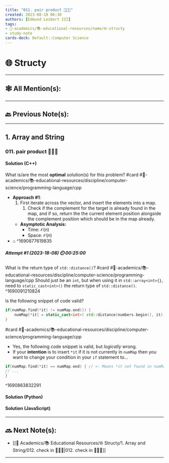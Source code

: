 ```yaml
---
title: "011. pair product 👨🏽‍💻"
created: 2023-08-18 06:30
authors: [Edmund Leibert III]
tags: 
- 🔴-academics/📚-educational-resources/name/🌐-structy
- study-note
cards-deck: Default::Computer Science
---
```


#  🌐 Structy

---

## 🕸️ All Mention(s): 

---

## 🔙 Previous Note(s):

---

## 1. Array and String

### **011. pair product 👨🏽‍💻**

#### Solution (C++)

What is/are the most **optimal** solution(s) for this problem?
#card  #🔴-academics/📚-educational-resources/discipline/computer-science/programming-language/cpp
- **Approach #1**:
	1. First iterate across the vector, and insert the elements into a map. 
		1. Check if the complement for the target is already found in the map, and if so, return the the current element position alongside the complement position which should be in the map already.
	- **Asymptotic Analysis:**
		- Time: $\mathcal{O}(n)$
		- Space: $\mathcal{O}(n)$
- ⌂
^1690877619835

##### **Attempt #1 (2023-18-08) ⏲️ 00:25:00**

What is the return type of `std::distance()`? 
#card  #🔴-academics/📚-educational-resources/discipline/computer-science/programming-language/cpp
Should just be an `int`, but when using it in `std::array<int>{}`, need to `static_cast<int>()` the return type of `std::distance()`.
^1690091210824

Is the following snippet of code valid? 
```cpp
if(numMap.find(*it) != numMap.end()) {
	numMap[*it] = static_cast<int>( std::distance(numbers.begin(), it) );
}
```

#card  #🔴-academics/📚-educational-resources/discipline/computer-science/programming-language/cpp
- Yes, the following code snippet is valid, but *logically* wrong.
- If your **intention** is to insert `*it` if it is not currently in `numMap` then you want to change your condition in your `if` statement to…
```cpp
if(numMap.find(*it) == numMap.end) { // <- Means *it not found in numMap
// ...
}
```
^1690863832291

#### Solution (Python)

#### Solution (JavaScript)


---

## 🔜 Next Note(s):
- [[🔴 Academics/📚 Educational Resources/🌐 Structy/1. Array and String/012. check in 👨🏻‍🏫|012. check in 👨🏻‍🏫]]

---
